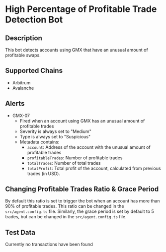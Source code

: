 # High Percentage of Profitable Trade Detection Bot

## Description

This bot detects accounts using GMX that have an unusual amount of profitable swaps.

## Supported Chains

- Arbitrum
- Avalanche

## Alerts

- GMX-07
  - Fired when an account using GMX has an unusual amount of profitable trades
  - Severity is always set to "Medium"
  - Type is always set to "Suspicious"
  - Metadata contains:
    - `account`: Address of the account with the unusual amount of profitable trades
    - `profitableTrades`: Number of profitable trades
    - `totalTrades`: Number of total trades
    - `totalProfit`: Total profit of the account, calculated from previous trades (in USD).

## Changing Profitable Trades Ratio & Grace Period

By default this ratio is set to trigger the bot when an account has more than 90% of profitable trades. This ratio can be changed in the `src/agent.config.ts` file. Similarly, the grace period is set by default to 5 trades, but can be changed in the `src/agent.config.ts` file.

## Test Data

Currently no transactions have been found
